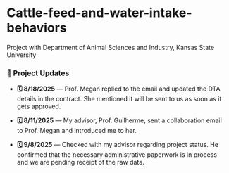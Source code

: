 # Cattle-feed-and-water-intake-behaviors
Project with Department of Animal Sciences and Industry, Kansas State University


### 📌 Project Updates

- **🗓️ 8/18/2025** — Prof. Megan replied to the email and updated the DTA details in the contract. She mentioned it will be sent to us as soon as it gets approved.

- **🗓️ 8/11/2025** — My advisor, Prof. Guilherme, sent a collaboration email to Prof. Megan and introduced me to her.
- **🗓️ 9/8/2025** — Checked with my advisor regarding project status. He confirmed that the necessary administrative paperwork is in process and we are pending receipt of the raw data.
